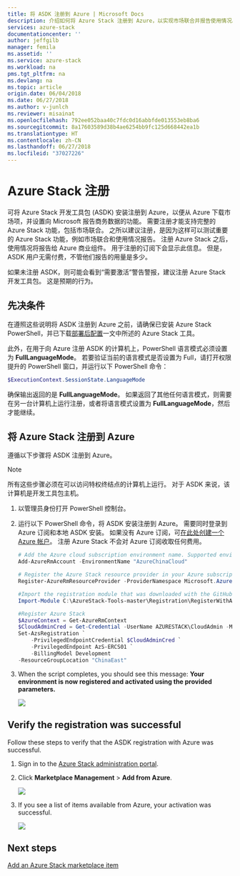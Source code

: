 ```yaml
---
title: 将 ASDK 注册到 Azure | Microsoft Docs
description: 介绍如何将 Azure Stack 注册到 Azure，以实现市场联合并报告使用情况。
services: azure-stack
documentationcenter: ''
author: jeffgilb
manager: femila
ms.assetid: ''
ms.service: azure-stack
ms.workload: na
pms.tgt_pltfrm: na
ms.devlang: na
ms.topic: article
origin.date: 06/04/2018
ms.date: 06/27/2018
ms.author: v-junlch
ms.reviewer: misainat
ms.openlocfilehash: 792ee052baa40c7fdc0d16abbfde013553eb8ba6
ms.sourcegitcommit: 8a17603589d38b4ae6254bb9fc125d668442ea1b
ms.translationtype: HT
ms.contentlocale: zh-CN
ms.lasthandoff: 06/27/2018
ms.locfileid: "37027226"
---
```

# <a name="azure-stack-registration"></a>Azure Stack 注册
可将 Azure Stack 开发工具包 (ASDK) 安装注册到 Azure，以便从 Azure 下载市场项，并设置向 Microsoft 报告商务数据的功能。 需要注册才能支持完整的 Azure Stack 功能，包括市场联合。 之所以建议注册，是因为这样可以测试重要的 Azure Stack 功能，例如市场联合和使用情况报告。 注册 Azure Stack 之后，使用情况将报告给 Azure 商业组件。 用于注册的订阅下会显示此信息。 但是，ASDK 用户无需付费，不管他们报告的用量是多少。

如果未注册 ASDK，则可能会看到“需要激活”警告警报，建议注册 Azure Stack 开发工具包。 这是预期的行为。

## <a name="prerequisites"></a>先决条件
在遵照这些说明将 ASDK 注册到 Azure 之前，请确保已安装 Azure Stack PowerShell，并已下载[部署后配置](asdk-post-deploy.md)一文中所述的 Azure Stack 工具。

此外，在用于向 Azure 注册 ASDK 的计算机上，PowerShell 语言模式必须设置为 **FullLanguageMode**。 若要验证当前的语言模式是否设置为 Full，请打开权限提升的 PowerShell 窗口，并运行以下 PowerShell 命令：

```powershell
$ExecutionContext.SessionState.LanguageMode
```

确保输出返回的是 **FullLanguageMode**。 如果返回了其他任何语言模式，则需要在另一台计算机上运行注册，或者将语言模式设置为 **FullLanguageMode**，然后才能继续。

## <a name="register-azure-stack-with-azure"></a>将 Azure Stack 注册到 Azure
遵循以下步骤将 ASDK 注册到 Azure。

> [!NOTE]
> 所有这些步骤必须在可以访问特权终结点的计算机上运行。 对于 ASDK 来说，该计算机是开发工具包主机。

1. 以管理员身份打开 PowerShell 控制台。  

2. 运行以下 PowerShell 命令，将 ASDK 安装注册到 Azure。 需要同时登录到 Azure 订阅和本地 ASDK 安装。 如果没有 Azure 订阅，可[在此处创建一个 Azure 帐户](https://www.azure.cn/pricing/1rmb-trial/)。 注册 Azure Stack 不会对 Azure 订阅收取任何费用。

    ```PowerShell
    # Add the Azure cloud subscription environment name. Supported environment names are AzureCloud or, if using a China Azure Subscription, AzureChinaCloud.
    Add-AzureRmAccount -EnvironmentName "AzureChinaCloud"

    # Register the Azure Stack resource provider in your Azure subscription
    Register-AzureRmResourceProvider -ProviderNamespace Microsoft.AzureStack

    #Import the registration module that was downloaded with the GitHub tools
    Import-Module C:\AzureStack-Tools-master\Registration\RegisterWithAzure.psm1

    #Register Azure Stack
    $AzureContext = Get-AzureRmContext
    $CloudAdminCred = Get-Credential -UserName AZURESTACK\CloudAdmin -Message "Enter the credentials to access the privileged endpoint."
    Set-AzsRegistration `
        -PrivilegedEndpointCredential $CloudAdminCred `
        -PrivilegedEndpoint AzS-ERCS01 `
        -BillingModel Development
    -ResourceGroupLocation "ChinaEast"

3. When the script completes, you should see this message: **Your environment is now registered and activated using the provided parameters.**

    ![](./media/asdk-register/1.PNG)

## Verify the registration was successful
Follow these steps to verify that the ASDK registration with Azure was successful.

1. Sign in to the [Azure Stack administration portal](https://adminportal.local.azurestack.external).

2. Click **Marketplace Management** > **Add from Azure**.

    ![](./media/asdk-register/2.PNG)

3. If you see a list of items available from Azure, your activation was successful.

    ![](./media/asdk-register/3.PNG)

## Next steps
[Add an Azure Stack marketplace item](asdk-marketplace-item.md)

<!-- Update_Description: wording update -->